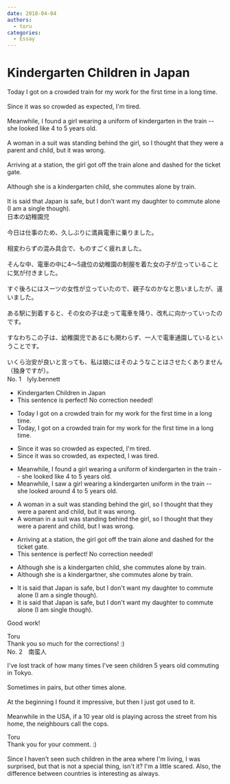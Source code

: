 ```yaml
---
date: 2018-04-04
authors:
  - toru
categories:
  - Essay
---
```


<h1 id="subject_show">Kindergarten Children in Japan</h1>
<div class="date" hidden>Apr 4, 2018 09:27</div>
<div id="post"><div id="body_show_ori">
Today I got on a crowded train for my work for the first time in a long time. <br/><br/>Since it was so crowded as expected, I'm tired.<br/><br/>Meanwhile, I found a girl wearing a uniform of kindergarten in the train -- she looked like 4 to 5 years old.<br/><br/>A woman in a suit was standing behind the girl, so I thought that they were a parent and child, but it was wrong.<br/><br/>Arriving at a station, the girl got off the train alone and dashed for the ticket gate.<br/><br/>Although she is a kindergarten child, she commutes alone by train.<br/><br/>It is said that Japan is safe, but I don't want my daughter to commute alone (I am a single though).
</div></div>

<!-- more -->

<div id="post_ja"><div id="body_show_mo">
日本の幼稚園児<br/><br/>今日は仕事のため、久しぶりに満員電車に乗りました。<br/><br/>相変わらずの混み具合で、ものすごく疲れました。<br/><br/>そんな中、電車の中に4〜5歳位の幼稚園の制服を着た女の子が立っていることに気が付きました。<br/><br/>すぐ後ろにはスーツの女性が立っていたので、親子なのかなと思いましたが、違いました。<br/><br/>ある駅に到着すると、その女の子は走って電車を降り、改札に向かっていったのです。<br/><br/>すなわちこの子は、幼稚園児であるにも関わらず、一人で電車通園しているということです。<br/><br/>いくら治安が良いと言っても、私は娘にはそのようなことはさせたくありません（独身ですが）。
</div></div>
<div id="block"><div class="first_name"> No. 1　<span class="just_name">lyly.bennett</span></div><div id="block2">
<ul class="correction_field">
<li class="incorrect">Kindergarten Children in Japan</li>
<li class="corrected perfect">This sentence is perfect! No correction needed!</li>
</ul>
<ul class="correction_field">
<li class="incorrect">Today I got on a crowded train for my work for the first time in a long time.</li>
<li class="corrected correct">
Today, I got on a crowded train for my work for the first time in a long time.
</li>
</ul>
<ul class="correction_field">
<li class="incorrect">Since it was so crowded as expected, I'm tired.</li>
<li class="corrected correct">
Since it was so crowded, as expected, I was tired.
</li>
</ul>
<ul class="correction_field">
<li class="incorrect">Meanwhile, I found a girl wearing a uniform of kindergarten in the train -- she looked like 4 to 5 years old.</li>
<li class="corrected correct">
Meanwhile, I saw a girl wearing a kindergarten uniform in the train -- she looked around 4 to 5 years old.
</li>
</ul>
<ul class="correction_field">
<li class="incorrect">A woman in a suit was standing behind the girl, so I thought that they were a parent and child, but it was wrong.</li>
<li class="corrected correct">
A woman in a suit was standing behind the girl, so I thought that they were a parent and child, but I was wrong.
</li>
</ul>
<ul class="correction_field">
<li class="incorrect">Arriving at a station, the girl got off the train alone and dashed for the ticket gate.</li>
<li class="corrected perfect">This sentence is perfect! No correction needed!</li>
</ul>
<ul class="correction_field">
<li class="incorrect">Although she is a kindergarten child, she commutes alone by train.</li>
<li class="corrected correct">
Although she is a kindergartner, she commutes alone by train.
</li>
</ul>
<ul class="correction_field">
<li class="incorrect">It is said that Japan is safe, but I don't want my daughter to commute alone (I am a single though).</li>
<li class="corrected correct">
It is said that Japan is safe, but I don't want my daughter to commute alone (I am single though).
</li>
</ul>
<p class="comment_small">
 Good work!
</p>

</div><div class="name"><span class="just_name">Toru</span><br>
Thank you so much for the corrections! :)
</div>
</div>
<div id="block"><div class="first_name"> No. 2　<span class="just_name">南蛮人</span></div><div id="block2">
<p class="comment_small">
 I've lost track of how many times I've seen children 5 years old commuting in Tokyo.
 <br/>
 <br/>
 Sometimes in pairs, but other times alone.
 <br/>
 <br/>
 At the beginning I found it impressive, but then I just got used to it.
 <br/>
 <br/>
 Meanwhile in the USA, if a 10 year old is playing across the street from his home, the neighbours call the cops.
</p>

</div><div class="name"><span class="just_name">Toru</span><br>
Thank you for your comment. :)<br/><br/>Since I haven't seen such children in the area where I'm living, I was surprised, but that is not a special thing, isn't it? I'm a little scared. Also, the difference between countries is interesting as always.
</div>
</div>

